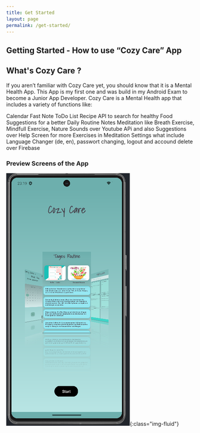 ```yaml
---
title: Get Started
layout: page
permalink: /get-started/
---
```


## Getting Started - How to use “Cozy Care” App

## What's Cozy Care ?

If you aren’t familiar with Cozy Care yet, you should know that it is a Mental Health App. This App is my first one and was build in my Android Exam
to become a Junior App Developer. Cozy Care is a Mental Health app that includes a variety of functions like:

Calendar
Fast Note
ToDo List
Recipe API to search for healthy Food
Suggestions for a better Daily Routine
Notes
Meditation like Breath Exercise, Mindfull Exercise, Nature Sounds over Youtube APi
and also Suggestions over Help Screen for more Exercises in Meditation
Settings what include Language Changer (de, en), passwort changing, logout and accound delete over Firebase



### Preview Screens of the App ###


![Devlopr Jekyll Repo](/assets/img/ohnerahmen.PNG){:class="img-fluid"}



